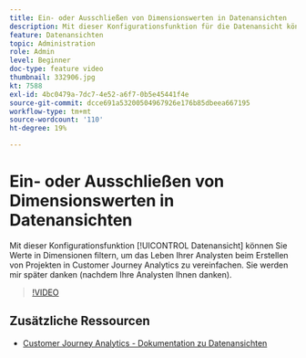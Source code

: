 ```yaml
---
title: Ein- oder Ausschließen von Dimensionswerten in Datenansichten
description: Mit dieser Konfigurationsfunktion für die Datenansicht können Sie Werte in Dimensionen filtern, um das Leben Ihrer Analysten beim Erstellen von Projekten in Customer Journey Analytics zu vereinfachen. Sie werden mir später danken (nachdem Ihre Analysten Ihnen danken).
feature: Datenansichten
topic: Administration
role: Admin
level: Beginner
doc-type: feature video
thumbnail: 332906.jpg
kt: 7588
exl-id: 4bc0479a-7dc7-4e52-a6f7-0b5e45441f4e
source-git-commit: dcce691a53200504967926e176b85dbeea667195
workflow-type: tm+mt
source-wordcount: '110'
ht-degree: 19%

---
```


# Ein- oder Ausschließen von Dimensionswerten in Datenansichten

Mit dieser Konfigurationsfunktion [!UICONTROL Datenansicht] können Sie Werte in Dimensionen filtern, um das Leben Ihrer Analysten beim Erstellen von Projekten in Customer Journey Analytics zu vereinfachen. Sie werden mir später danken (nachdem Ihre Analysten Ihnen danken).

>[!VIDEO](https://video.tv.adobe.com/v/332906/?quality=12&learn=on)

## Zusätzliche Ressourcen

* [Customer Journey Analytics - Dokumentation zu Datenansichten](https://experienceleague.adobe.com/docs/analytics-platform/using/cja-dataviews/create-dataview.html)
